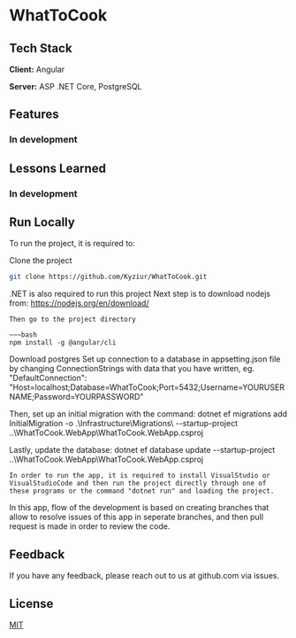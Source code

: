  
# WhatToCook

## Tech Stack  

**Client:** Angular

**Server:** ASP .NET Core, PostgreSQL

## Features  

### In development

## Lessons Learned  

### In development

## Run Locally  
To run the project, it is required to:

Clone the project  

~~~bash  
git clone https://github.com/Kyziur/WhatToCook.git
~~~
.NET is also required to run this project
Next step is to download nodejs from:
https://nodejs.org/en/download/

~~~
Then go to the project directory  

~~~bash  
npm install -g @angular/cli

~~~

Download postgres
Set up connection to a database in appsetting.json file by changing ConnectionStrings with data that you have written, eg.
"DefaultConnection": "Host=localhost;Database=WhatToCook;Port=5432;Username=YOURUSERNAME;Password=YOURPASSWORD" 

Then, set up an initial migration with the command:
dotnet ef migrations add InitialMigration -o .\Infrastructure\Migrations\ --startup-project ..\WhatToCook.WebApp\WhatToCook.WebApp.csproj

Lastly, update the database:
dotnet ef database update --startup-project ..\WhatToCook.WebApp\WhatToCook.WebApp.csproj

~~~
In order to run the app, it is required to install VisualStudio or VisualStudioCode and then run the project directly through one of these programs or the command "dotnet run" and loading the project.

~~~

In this app, flow of the development is based on creating branches that allow to resolve issues of this app in seperate branches, and then pull request is made in order to review the code.
## Feedback  

If you have any feedback, please reach out to us at github.com via issues.

## License  
[MIT](https://choosealicense.com/licenses/mit/)
